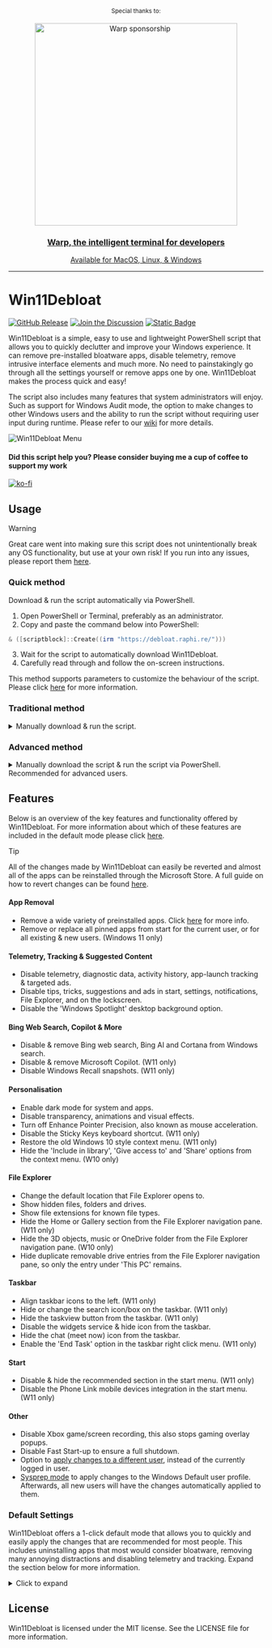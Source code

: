 <div align="center" markdown="1">
   <sup>Special thanks to:</sup>
   <br>
   <br>
   <a href="https://www.warp.dev/windebloat">
      <img alt="Warp sponsorship" width="400" src="https://github.com/user-attachments/assets/c21102f7-bab9-4344-a731-0cf6b341cab2">
   </a>

### [Warp, the intelligent terminal for developers](https://www.warp.dev/windebloat)
[Available for MacOS, Linux, & Windows](https://www.warp.dev/windebloat)<br>

</div>
<hr>

# Win11Debloat

[![GitHub Release](https://img.shields.io/github/v/release/Raphire/Win11Debloat?style=for-the-badge&label=Latest%20release)](https://github.com/Raphire/Win11Debloat/releases/latest)
[![Join the Discussion](https://img.shields.io/badge/Join-the%20Discussion-2D9F2D?style=for-the-badge&logo=github&logoColor=white)](https://github.com/Raphire/Win11Debloat/discussions)
[![Static Badge](https://img.shields.io/badge/Documentation-_?style=for-the-badge&logo=bookstack&color=grey)](https://github.com/Raphire/Win11Debloat/wiki/)

 Win11Debloat is a simple, easy to use and lightweight PowerShell script that allows you to quickly declutter and improve your Windows experience. It can remove pre-installed bloatware apps, disable telemetry, remove intrusive interface elements and much more. No need to painstakingly go through all the settings yourself or remove apps one by one. Win11Debloat makes the process quick and easy!

The script also includes many features that system administrators will enjoy. Such as support for Windows Audit mode, the option to make changes to other Windows users and the ability to run the script without requiring user input during runtime. Please refer to our [wiki](https://github.com/Raphire/Win11Debloat/wiki/) for more details.

![Win11Debloat Menu](/Assets/menu.png)

#### Did this script help you? Please consider buying me a cup of coffee to support my work

[![ko-fi](https://ko-fi.com/img/githubbutton_sm.svg)](https://ko-fi.com/M4M5C6UPC)

## Usage

> [!Warning]
> Great care went into making sure this script does not unintentionally break any OS functionality, but use at your own risk! If you run into any issues, please report them [here](https://github.com/Raphire/Win11Debloat/issues).

### Quick method

Download & run the script automatically via PowerShell.

1. Open PowerShell or Terminal, preferably as an administrator.
2. Copy and paste the command below into PowerShell:

```PowerShell
& ([scriptblock]::Create((irm "https://debloat.raphi.re/")))
```

3. Wait for the script to automatically download Win11Debloat.
4. Carefully read through and follow the on-screen instructions.

This method supports parameters to customize the behaviour of the script. Please click [here](https://github.com/Raphire/Win11Debloat/wiki/How-To-Use#parameters) for more information.

### Traditional method

<details>
  <summary>Manually download & run the script.</summary><br/>

  1. [Download the latest version of the script](https://github.com/Raphire/Win11Debloat/releases/latest), and extract the .ZIP file to your desired location.
  2. Navigate to the Win11Debloat folder
  3. Double click the `Run.bat` file to start the script. NOTE: If the console window immediately closes and nothing happens, try the advanced method below.
  4. Accept the Windows UAC prompt to run the script as administrator, this is required for the script to function.
  5. Carefully read through and follow the on-screen instructions.
</details>

### Advanced method

<details>
  <summary>Manually download the script & run the script via PowerShell. Recommended for advanced users.</summary><br/>

  1. [Download the latest version of the script](https://github.com/Raphire/Win11Debloat/releases/latest), and extract the .ZIP file to your desired location.
  2. Open PowerShell or Terminal as an administrator.
  3. Temporarily enable PowerShell execution by entering the following command:

  ```PowerShell
  Set-ExecutionPolicy Unrestricted -Scope Process -Force
  ```

  4. In PowerShell, navigate to the directory where the files were extracted. Example: `cd c:\Win11Debloat`
  5. Now run the script by entering the following command:

  ```PowerShell
  .\Win11Debloat.ps1
  ```

  6. Carefully read through and follow the on-screen instructions.

  This method supports parameters to customize the behaviour of the script. Please click [here](https://github.com/Raphire/Win11Debloat/wiki/How-To-Use#parameters) for more information.
</details>

## Features

Below is an overview of the key features and functionality offered by Win11Debloat. For more information about which of these features are included in the default mode please click [here](#default-settings).

> [!Tip]
> All of the changes made by Win11Debloat can easily be reverted and almost all of the apps can be reinstalled through the Microsoft Store. A full guide on how to revert changes can be found [here](https://github.com/Raphire/Win11Debloat/wiki/Reverting-Changes).

#### App Removal

- Remove a wide variety of preinstalled apps. Click [here](https://github.com/Raphire/Win11Debloat/wiki/App-Removal) for more info.
- Remove or replace all pinned apps from start for the current user, or for all existing & new users. (Windows 11 only)

#### Telemetry, Tracking & Suggested Content

- Disable telemetry, diagnostic data, activity history, app-launch tracking & targeted ads.
- Disable tips, tricks, suggestions and ads in start, settings, notifications, File Explorer, and on the lockscreen.
- Disable the 'Windows Spotlight' desktop background option.

#### Bing Web Search, Copilot & More

- Disable & remove Bing web search, Bing AI and Cortana from Windows search.
- Disable & remove Microsoft Copilot. (W11 only)
- Disable Windows Recall snapshots. (W11 only)

#### Personalisation

- Enable dark mode for system and apps.
- Disable transparency, animations and visual effects.
- Turn off Enhance Pointer Precision, also known as mouse acceleration.
- Disable the Sticky Keys keyboard shortcut. (W11 only)
- Restore the old Windows 10 style context menu. (W11 only)
- Hide the 'Include in library', 'Give access to' and 'Share' options from the context menu. (W10 only)

#### File Explorer

- Change the default location that File Explorer opens to.
- Show hidden files, folders and drives.
- Show file extensions for known file types.
- Hide the Home or Gallery section from the File Explorer navigation pane. (W11 only)
- Hide the 3D objects, music or OneDrive folder from the File Explorer navigation pane. (W10 only)
- Hide duplicate removable drive entries from the File Explorer navigation pane, so only the entry under 'This PC' remains.

#### Taskbar

- Align taskbar icons to the left. (W11 only)
- Hide or change the search icon/box on the taskbar. (W11 only)
- Hide the taskview button from the taskbar. (W11 only)
- Disable the widgets service & hide icon from the taskbar.
- Hide the chat (meet now) icon from the taskbar.
- Enable the 'End Task' option in the taskbar right click menu. (W11 only)

#### Start
- Disable & hide the recommended section in the start menu. (W11 only)
- Disable the Phone Link mobile devices integration in the start menu. (W11 only)

#### Other

- Disable Xbox game/screen recording, this also stops gaming overlay popups.
- Disable Fast Start-up to ensure a full shutdown.
- Option to [apply changes to a different user](https://github.com/Raphire/Win11Debloat/wiki/Advanced-Features#running-as-another-user), instead of the currently logged in user.
- [Sysprep mode](https://github.com/Raphire/Win11Debloat/wiki/Advanced-Features#sysprep-mode) to apply changes to the Windows Default user profile. Afterwards, all new users will have the changes automatically applied to them.

### Default Settings

Win11Debloat offers a 1-click default mode that allows you to quickly and easily apply the changes that are recommended for most people. This includes uninstalling apps that most would consider bloatware, removing many annoying distractions and disabling telemetry and tracking. Expand the section below for more information.

<details>
  <summary>Click to expand</summary>
  
  #### Default mode applies the following changes:
  - Remove the default selection of bloatware apps. (See below for full list)
  - Disable telemetry, diagnostic data, activity history, app-launch tracking & targeted ads.
  - Disable tips, tricks, suggestions and ads in start, settings, notifications, File Explorer, and on the lockscreen.
  - Disable & remove Bing web search, Bing AI and Cortana from Windows search.
  - Disable Microsoft Copilot. (W11 only)
  - Disable Fast Start-up to ensure a full shutdown.
  - Show file extensions for known file types.
  - Hide the 3D objects folder under 'This pc' from File Explorer. (W10 only)
  - Disable the widget service & hide the icon from the taskbar.
  - Hide the Chat (meet now) icon from the taskbar.

  #### Apps that ARE removed as part of the default mode
  
  <details>
    <summary>Click to expand</summary>
    <blockquote>
      
      Microsoft bloat:
      - Clipchamp.Clipchamp  
      - Microsoft.3DBuilder  
      - Microsoft.549981C3F5F10 (Cortana app)
      - Microsoft.BingFinance  
      - Microsoft.BingFoodAndDrink 
      - Microsoft.BingHealthAndFitness
      - Microsoft.BingNews  
      - Microsoft.BingSearch* (Bing web search in Windows)
      - Microsoft.BingSports  
      - Microsoft.BingTranslator  
      - Microsoft.BingTravel   
      - Microsoft.BingWeather  
      - Microsoft.Copilot
      - Microsoft.Getstarted (Cannot be uninstalled in Windows 11)
      - Microsoft.Messaging  
      - Microsoft.Microsoft3DViewer  
      - Microsoft.MicrosoftJournal
      - Microsoft.MicrosoftOfficeHub  
      - Microsoft.MicrosoftPowerBIForWindows  
      - Microsoft.MicrosoftSolitaireCollection  
      - Microsoft.MicrosoftStickyNotes  
      - Microsoft.MixedReality.Portal  
      - Microsoft.NetworkSpeedTest  
      - Microsoft.News  
      - Microsoft.Office.OneNote (Discontinued UWP version only, does not remove new MS365 versions)
      - Microsoft.Office.Sway  
      - Microsoft.OneConnect  
      - Microsoft.Print3D  
      - Microsoft.SkypeApp  
      - Microsoft.Todos  
      - Microsoft.WindowsAlarms  
      - Microsoft.WindowsFeedbackHub  
      - Microsoft.WindowsMaps  
      - Microsoft.WindowsSoundRecorder  
      - Microsoft.XboxApp (Old Xbox Console Companion App, no longer supported)
      - Microsoft.ZuneVideo  
      - MicrosoftCorporationII.MicrosoftFamily (Microsoft Family Safety)
      - MicrosoftTeams (Old personal version of MS Teams from the MS Store)
      - MSTeams (New MS Teams app)
  
      Third party bloat:
      - ACGMediaPlayer  
      - ActiproSoftwareLLC  
      - AdobeSystemsIncorporated.AdobePhotoshopExpress  
      - Amazon.com.Amazon  
      - AmazonVideo.PrimeVideo
      - Asphalt8Airborne   
      - AutodeskSketchBook  
      - CaesarsSlotsFreeCasino  
      - COOKINGFEVER  
      - CyberLinkMediaSuiteEssentials  
      - DisneyMagicKingdoms  
      - Disney 
      - Dolby  
      - DrawboardPDF  
      - Duolingo-LearnLanguagesforFree  
      - EclipseManager  
      - Facebook  
      - FarmVille2CountryEscape  
      - fitbit  
      - Flipboard  
      - HiddenCity  
      - HULULLC.HULUPLUS  
      - iHeartRadio  
      - Instagram
      - king.com.BubbleWitch3Saga  
      - king.com.CandyCrushSaga  
      - king.com.CandyCrushSodaSaga  
      - LinkedInforWindows  
      - MarchofEmpires  
      - Netflix  
      - NYTCrossword  
      - OneCalendar  
      - PandoraMediaInc  
      - PhototasticCollage  
      - PicsArt-PhotoStudio  
      - Plex  
      - PolarrPhotoEditorAcademicEdition  
      - Royal Revolt  
      - Shazam  
      - Sidia.LiveWallpaper  
      - SlingTV  
      - Speed Test  
      - Spotify  
      - TikTok
      - TuneInRadio  
      - Twitter  
      - Viber  
      - WinZipUniversal  
      - Wunderlist  
      - XING
      
      * App is removed when disabling Bing in Windows search.
  </blockquote>
  </details>
  
  #### Apps that are NOT removed as part of the default mode
  
  <details>
    <summary>Click to expand</summary>
    <blockquote>

      General apps that are not removed by default:
      - Microsoft.Edge (Edge browser, only removeable in the EEA)
      - Microsoft.GetHelp (Required for some Windows 11 Troubleshooters)
      - Microsoft.MSPaint (Paint 3D)
      - Microsoft.OutlookForWindows* (New mail app)
      - Microsoft.OneDrive (OneDrive consumer)
      - Microsoft.Paint (Classic Paint)
      - Microsoft.People* (Required for & included with Mail & Calendar)
      - Microsoft.ScreenSketch (Snipping Tool)
      - Microsoft.Whiteboard (Only preinstalled on devices with touchscreen and/or pen support)
      - Microsoft.Windows.Photos
      - Microsoft.WindowsCalculator
      - Microsoft.WindowsCamera
      - Microsoft.WindowsNotepad
      - Microsoft.windowscommunicationsapps* (Mail & Calendar)
      - Microsoft.WindowsStore (Microsoft Store, NOTE: This app cannot be reinstalled!)
      - Microsoft.WindowsTerminal (New default terminal app in Windows 11)
      - Microsoft.YourPhone (Phone Link)
      - Microsoft.Xbox.TCUI (UI framework, removing this may break MS store, photos and certain games)
      - Microsoft.ZuneMusic (Modern Media Player)
      - MicrosoftWindows.CrossDevice (Phone integration within File Explorer, Camera and more)

      HP apps that are not removed by default:
      - AD2F1837.HPAIExperienceCenter*
      - AD2F1837.HPConnectedMusic*
      - AD2F1837.HPConnectedPhotopoweredbySnapfish*
      - AD2F1837.HPDesktopSupportUtilities*
      - AD2F1837.HPEasyClean*
      - AD2F1837.HPFileViewer*
      - AD2F1837.HPJumpStarts*
      - AD2F1837.HPPCHardwareDiagnosticsWindows*
      - AD2F1837.HPPowerManager*
      - AD2F1837.HPPrinterControl*
      - AD2F1837.HPPrivacySettings*
      - AD2F1837.HPQuickDrop*
      - AD2F1837.HPQuickTouch*
      - AD2F1837.HPRegistration*
      - AD2F1837.HPSupportAssistant*
      - AD2F1837.HPSureShieldAI*
      - AD2F1837.HPSystemInformation*
      - AD2F1837.HPWelcome*
      - AD2F1837.HPWorkWell*
      - AD2F1837.myHP*
  
      Gaming related apps that are not removed by default:
      - Microsoft.GamingApp* (Modern Xbox Gaming App, required for installing some games)
      - Microsoft.XboxGameOverlay* (Game overlay, required for some games)
      - Microsoft.XboxGamingOverlay* (Game overlay, required for some games)
      - Microsoft.XboxIdentityProvider (Xbox sign-in framework, required for some games)
      - Microsoft.XboxSpeechToTextOverlay (Might be required for some games, NOTE: This app cannot be reinstalled!)
  
      Developer related apps that are not removed by default:
      - Microsoft.PowerAutomateDesktop*
      - Microsoft.RemoteDesktop*
      - Windows.DevHome*
  
      * Can be removed by running the script with the relevant parameter. (Please refer to the wiki for more details)
  </blockquote>
  </details>
</details>

## License

Win11Debloat is licensed under the MIT license. See the LICENSE file for more information.
